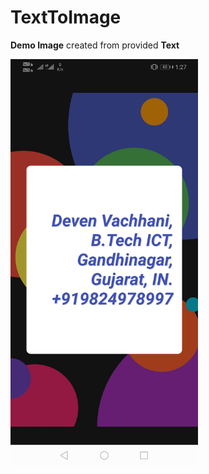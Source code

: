 # TextToImage
**Demo Image** created from provided **Text**

<img src="https://github.com/devsoftzz/TextToImage/blob/master/demoImage.jpg" width="300">
